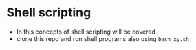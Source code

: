 # Shell scripting

- In this concepts of shell scripting will be covered
- clone this repo and run shell programs also using `bash xy.sh`
